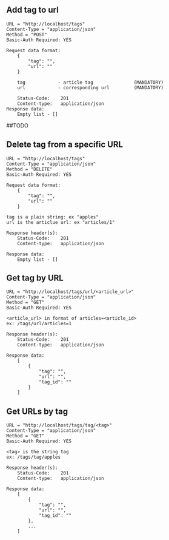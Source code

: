 ## Add tag to url
    URL = "http://localhost/tags"
    Content-Type = "application/json"
    Method = "POST"
    Basic-Auth Required: YES

    Request data format:
        {
            "tag": "",
            "url": ""
        }

        tag            - article tag               (MANDATORY)
        url            - corresponding url         (MANDATORY)

        Status-Code:    201
        Content-type:   application/json
    Response data:
        Empty list - []

##TODO
## Delete tag from a specific URL
    URL = "http://localhost/tags"
    Content-Type = "application/json"
    Method = "DELETE"
    Basic-Auth Required: YES

    Request data format:
        {
            "tag": "",
            "url": ""
        }
    
    tag is a plain string: ex "apples"
    url is the articlue url: ex "articles/1"

    Response header(s):
        Status-Code:    201
        Content-type:   application/json

    Response data:
        Empty list - []


## Get tag by URL
    URL = "http://localhost/tags/url/<article_url>"
    Content-Type = "application/json"
    Method = "GET"
    Basic-Auth Required: YES

    <article_url> in format of articles=<article_id>
    ex: /tags/url/articles=1

    Response header(s):
        Status-Code:    201
        Content-type:   application/json

    Response data:
        [
            {
                "tag": "",
                "url": "",
                "tag_id": ""
            }
        ]


## Get URLs by tag
    URL = "http://localhost/tags/tag/<tag>"
    Content-Type = "application/json"
    Method = "GET"
    Basic-Auth Required: YES

    <tag> is the string tag
    ex: /tags/tag/apples

    Response header(s):
        Status-Code:    201
        Content-type:   application/json

    Response data:
        [
            {
                "tag": "",
                "url": "",
                "tag_id": ""
            },
            ...
        ]

